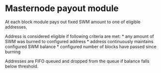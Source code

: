 # Masternode payout module

At each block module pays out fixed SWM amount to one of eligible addresses.

Address is considered eligible if following criteria are met:
    * any amount of SWM was burned to configured address
    * address continuously maintains configured SWM balance
    * configured number of blocks have passed since burning

Addresses are FIFO queued and dropped from the queue if balance falls below threshold.

